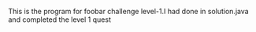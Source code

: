 This is the program for foobar challenge level-1.I had done in solution.java and completed the level 1 quest
